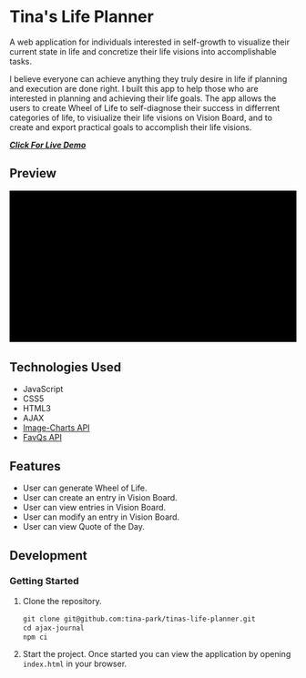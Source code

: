 # Tina's Life Planner

A web application for individuals interested in self-growth to visualize their current state in life and concretize their life visions into accomplishable tasks.

I believe everyone can achieve anything they truly desire in life if planning and execution are done right. I built this app to help those who are interested in planning  and achieving their life goals. The app allows the users to create Wheel of Life to self-diagnose their success in differrent categories of life, to visiualize their life visions on Vision Board, and to create and export practical goals to accomplish their life visions.

[*__Click For Live Demo__*](https://tina-park.github.io/tinas-life-planner/)

## Preview

![Tina's Life Planner](/assets/ajax-demo.gif)


## Technologies Used

- JavaScript
- CSS5
- HTML3
- AJAX
- [Image-Charts API](https://documentation.image-charts.com/#getting-started)
- [FavQs API](https://favqs.com/api)

## Features
- User can generate Wheel of Life.
- User can create an entry in Vision Board.
- User can view entries in Vision Board.
- User can modify an entry in Vision Board.
- User can view Quote of the Day.

## Development

### Getting Started

1. Clone the repository.

    ```shell
    git clone git@github.com:tina-park/tinas-life-planner.git
    cd ajax-journal
    npm ci
    ```

1. Start the project. Once started you can view the application by opening `index.html` in your browser.
